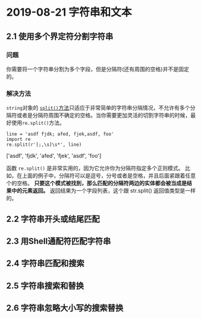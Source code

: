 # 2019-08-21 字符串和文本

## 2.1 使用多个界定符分割字符串

### 问题

你需要将一个字符串分割为多个字段，但是分隔符(还有周围的空格)并不是固定的。

### 解决方法

`string`对象的 [`split()`方法](https://python3-cookbook.readthedocs.io/zh_CN/latest/c02/p01_split_string_on_multiple_delimiters.html)只适应于非常简单的字符串分隔情况，不允许有多个分隔符或者是分隔符周围不确定的空格。当你需要更加灵活的切割字符串的时候，最好使用`re.split()`方法。

```
line = 'asdf fjdk; afed, fjek,asdf, foo'
import re
re.split(r'[;,\s]\s*', line)
```
['asdf', 'fjdk', 'afed', 'fjek', 'asdf', 'foo']

函数 `re.split()` 是非常实用的，因为它允许你为分隔符指定多个正则模式。 比如，在上面的例子中，分隔符可以是逗号，分号或者是空格，并且后面紧跟着任意个的空格。 **只要这个模式被找到，那么匹配的分隔符两边的实体都会被当成是结果中的元素返回。** 返回结果为一个字段列表，这个跟 str.split() 返回值类型是一样的。

## 2.2 字符串开头或结尾匹配
## 2.3 用Shell通配符匹配字符串
## 2.4 字符串匹配和搜索
## 2.5 字符串搜索和替换
## 2.6 字符串忽略大小写的搜索替换

